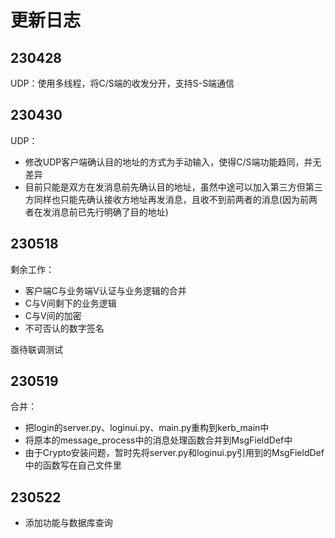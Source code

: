 <!--
 * @Author: Thoma411
 * @Date: 2023-04-30 23:49:24
 * @LastEditTime: 2023-05-22 15:44:28
 * @Description: 更新日志
-->
# 更新日志

## 230428

UDP：使用多线程，将C/S端的收发分开，支持S-S端通信

## 230430

UDP：

* 修改UDP客户端确认目的地址的方式为手动输入，使得C/S端功能趋同，并无差异
* 目前只能是双方在发消息前先确认目的地址，虽然中途可以加入第三方但第三方同样也只能先确认接收方地址再发消息，且收不到前两者的消息(因为前两者在发消息前已先行明确了目的地址)

## 230518

剩余工作：

* 客户端C与业务端V认证与业务逻辑的合并
* C与V间剩下的业务逻辑
* C与V间的加密
* 不可否认的数字签名

亟待联调测试

## 230519

合并：

* 把login的server.py、loginui.py、main.py重构到kerb_main中
* 将原本的message_process中的消息处理函数合并到MsgFieldDef中
* 由于Crypto安装问题，暂时先将server.py和loginui.py引用到的MsgFieldDef中的函数写在自己文件里

## 230522

* 添加功能与数据库查询
